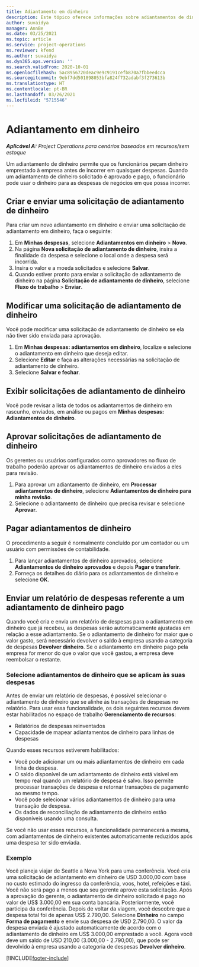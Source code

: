 ```yaml
---
title: Adiantamento em dinheiro
description: Este tópico oferece informações sobre adiantamentos de dinheiro.
author: suvaidya
manager: AnnBe
ms.date: 03/25/2021
ms.topic: article
ms.service: project-operations
ms.reviewer: kfend
ms.author: suvaidya
ms.dyn365.ops.version: ''
ms.search.validFrom: 2020-10-01
ms.openlocfilehash: 5ac8956720deac9e9c9191cefb870a7fbbeedcca
ms.sourcegitcommit: 9ebf7dd501898053bfa824f732adabf3f273613b
ms.translationtype: HT
ms.contentlocale: pt-BR
ms.lasthandoff: 03/26/2021
ms.locfileid: "5715546"
---
```

# <a name="cash-advance"></a>Adiantamento em dinheiro

_**Aplicável A:** Project Operations para cenários baseados em recursos/sem estoque_

Um adiantamento de dinheiro permite que os funcionários peçam dinheiro emprestado à empresa antes de incorrer em quaisquer despesas. Quando um adiantamento de dinheiro solicitado é aprovado e pago, o funcionário pode usar o dinheiro para as despesas de negócios em que possa incorrer. 

## <a name="create-and-submit-a-cash-advance-request"></a>Criar e enviar uma solicitação de adiantamento de dinheiro
Para criar um novo adiantamento em dinheiro e enviar uma solicitação de adiantamento em dinheiro, faça o seguinte: 

1. Em **Minhas despesas**, selecione **Adiantamentos em dinheiro** > **Novo**. 
2. Na página **Nova solicitação de adiantamento de dinheiro**, insira a finalidade da despesa e selecione o local onde a despesa será incorrida.
3. Insira o valor e a moeda solicitados e selecione **Salvar**. 
4. Quando estiver pronto para enviar a solicitação de adiantamento de dinheiro na página **Solicitação de adiantamento de dinheiro**, selecione **Fluxo de trabalho** > **Enviar**.

## <a name="modify-a-cash-advance-request"></a>Modificar uma solicitação de adiantamento de dinheiro

Você pode modificar uma solicitação de adiantamento de dinheiro se ela não tiver sido enviada para aprovação.

1. Em **Minhas despesas: adiantamentos em dinheiro**, localize e selecione o adiantamento em dinheiro que deseja editar.
2. Selecione **Editar** e faça as alterações necessárias na solicitação de adiantamento de dinheiro. 
3. Selecione **Salvar e fechar**.


## <a name="view-cash-advance-requests"></a>Exibir solicitações de adiantamento de dinheiro
Você pode revisar a lista de todos os adiantamentos de dinheiro em rascunho, enviados, em análise ou pagos em **Minhas despesas: Adiantamentos de dinheiro**. 

## <a name="approve-cash-advance-requests"></a>Aprovar solicitações de adiantamento de dinheiro

Os gerentes ou usuários configurados como aprovadores no fluxo de trabalho poderão aprovar os adiantamentos de dinheiro enviados a eles para revisão. 

1. Para aprovar um adiantamento de dinheiro, em **Processar adiantamentos de dinheiro**, selecione **Adiantamentos de dinheiro para minha revisão**.
2. Selecione o adiantamento de dinheiro que precisa revisar e selecione **Aprovar**.  

## <a name="pay-cash-advances"></a>Pagar adiantamentos de dinheiro 
O procedimento a seguir é normalmente concluído por um contador ou um usuário com permissões de contabilidade.

1. Para lançar adiantamentos de dinheiro aprovados, selecione **Adiantamentos de dinheiro aprovados** e depois **Pagar e transferir**.  
2. Forneça os detalhes do diário para os adiantamentos de dinheiro e selecione **OK**. 

## <a name="submit-an-expense-report-against-a-paid-cash-advance"></a>Enviar um relatório de despesas referente a um adiantamento de dinheiro pago 

Quando você cria e envia um relatório de despesas para o adiantamento em dinheiro que já recebeu, as despesas serão automaticamente ajustadas em relação a esse adiantamento. Se o adiantamento de dinheiro for maior que o valor gasto, será necessário devolver o saldo à empresa usando a categoria de despesas **Devolver dinheiro**. Se o adiantamento em dinheiro pago pela empresa for menor do que o valor que você gastou, a empresa deve reembolsar o restante. 

### <a name="select-cash-advances-that-apply-to-your-expenses"></a>Selecione adiantamentos de dinheiro que se aplicam às suas despesas
Antes de enviar um relatório de despesas, é possível selecionar o adiantamento de dinheiro que se alinhe às transações de despesas no relatório. Para usar essa funcionalidade, os dois seguintes recursos devem estar habilitados no espaço de trabalho **Gerenciamento de recursos**:

  - Relatórios de despesas reinventados
  - Capacidade de mapear adiantamentos de dinheiro para linhas de despesas
 
 Quando esses recursos estiverem habilitados:
 
  - Você pode adicionar um ou mais adiantamentos de dinheiro em cada linha de despesa.
  - O saldo disponível de um adiantamento de dinheiro está visível em tempo real quando um relatório de despesa é salvo. Isso permite processar transações de despesa e retornar transações de pagamento ao mesmo tempo.
  - Você pode selecionar vários adiantamentos de dinheiro para uma transação de despesa.
  - Os dados de reconciliação de adiantamento de dinheiro estão disponíveis usando uma consulta. 
 
Se você não usar esses recursos, a funcionalidade permanecerá a mesma, com adiantamentos de dinheiro existentes automaticamente reduzidos após uma despesa ter sido enviada.

### <a name="example"></a>Exemplo 
Você planeja viajar de Seattle a Nova York para uma conferência. Você cria uma solicitação de adiantamento em dinheiro de USD 3.000,00 com base no custo estimado do ingresso da conferência, voos, hotel, refeições e táxi. Você não será pago a menos que seu gerente aprove esta solicitação. Após a aprovação do gerente, o adiantamento de dinheiro solicitado é pago no valor de US$ 3.000,00 em sua conta bancária. Posteriormente, você participa da conferência. Depois de voltar da viagem, você descobre que a despesa total foi de apenas US$ 2.790,00. Selecione **Dinheiro** no campo **Forma de pagamento** e envie sua despesa de USD 2.790,00. O valor da despesa enviada é ajustado automaticamente de acordo com o adiantamento de dinheiro em US$ 3.000,00 emprestado a você. Agora você deve um saldo de USD 210,00 (3.000,00 - 2.790,00), que pode ser devolvido à empresa usando a categoria de despesas **Devolver dinheiro**.



[!INCLUDE[footer-include](../includes/footer-banner.md)]
